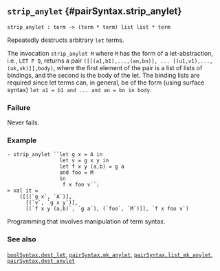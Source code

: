## `strip_anylet` {#pairSyntax.strip_anylet}


```
strip_anylet : term -> (term * term) list list * term
```



Repeatedly destructs arbitrary `let` terms.


The invocation `strip_anylet M` where `M` has the form of a let-abstraction, i.e.,
`LET P Q`, returns a pair `([[(a1,b1),...,(an,bn)], ... [(u1,v1),...,(uk,vk)]],body)`,
where the first element of the pair is a list of lists of bindings,
and the second is the body of the let. The binding lists are required since let
terms can, in general, be of the form (using surface syntax)
`let a1 = b1 and ... and an = bn in body`.

### Failure

Never fails.

### Example

    
    - strip_anylet ``let g x = A in
                     let v = g x y in
                     let f x y (a,b) = g a
                     and foo = M
                     in
                      f x foo v``;
    > val it =
        ([[(`g x`, `A`)],
          [(`v`, `g x y`)],
          [(`f x y (a,b)`, `g a`), (`foo`, `M`)]], `f x foo v`)
    


Programming that involves manipulation of term syntax.

### See also

[`boolSyntax.dest_let`](#boolSyntax.dest_let), [`pairSyntax.mk_anylet`](#pairSyntax.mk_anylet), [`pairSyntax.list_mk_anylet`](#pairSyntax.list_mk_anylet), [`pairSyntax.dest_anylet`](#pairSyntax.dest_anylet)

